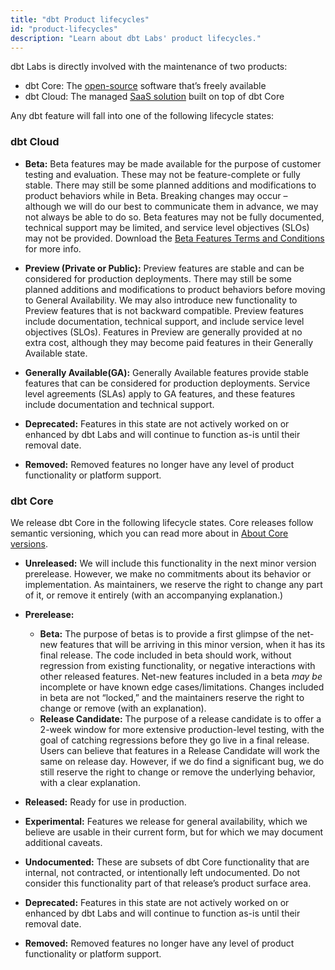 ```yaml
---
title: "dbt Product lifecycles"
id: "product-lifecycles"
description: "Learn about dbt Labs' product lifecycles."
---
```


dbt Labs is directly involved with the maintenance of two products: 

- dbt Core: The [open-source](https://github.com/dbt-labs/dbt-core) software that’s freely available 
- dbt Cloud: The managed [SaaS solution](https://www.getdbt.com/signup) built on top of dbt Core

Any dbt feature will fall into one of the following lifecycle states:


### dbt Cloud

- **Beta:** Beta features may be made available for the purpose of customer testing and evaluation. These may not be feature-complete or fully stable. There may still be some planned additions and modifications to product behaviors while in Beta. Breaking changes may occur – although we will do our best to communicate them in advance, we may not always be able to do so. Beta features may not be fully documented, technical support may be limited, and service level objectives (SLOs) may not be provided. Download the [Beta Features Terms and Conditions](/assets/beta-tc.pdf) for more info.

- **Preview (Private or Public):**  Preview features are stable and can be considered for production deployments. There may still be some planned additions and modifications to product behaviors before moving to General Availability. We may also introduce new functionality to Preview features that is not backward compatible. Preview features include documentation, technical support, and include service level objectives (SLOs). Features in Preview are generally provided at no extra cost, although they may become paid features in their Generally Available state.

- **Generally Available(GA):** Generally Available features provide stable features that can be considered for production deployments. Service level agreements (SLAs) apply to GA features, and these features include documentation and technical support.

- **Deprecated:** Features in this state are not actively worked on or enhanced by dbt Labs and will continue to function as-is until their removal date. 

- **Removed:** Removed features no longer have any level of product functionality or platform support.

### dbt Core

We release dbt Core in the following lifecycle states. Core releases follow semantic versioning, which you can read more about in [About Core versions](/docs/dbt-versions/core).
- **Unreleased:** We will include this functionality in the next minor version prerelease. However, we make no commitments about its behavior or implementation. As maintainers, we reserve the right to change any part of it, or remove it entirely (with an accompanying explanation.)

- **Prerelease:**
    * **Beta:** The purpose of betas is to provide a first glimpse of the net-new features that will be arriving in this minor version, when it has its
    final release. The code included in beta should work, without regression from existing functionality, or negative interactions with other released
    features. Net-new features included in a beta _may be_ incomplete or have known edge cases/limitations. Changes included in beta are not “locked,”
    and the maintainers reserve the right to change or remove (with an explanation).
    * **Release Candidate:** The purpose of a release candidate is to offer a 2-week window for more extensive production-level testing, with the goal of
    catching regressions before they go live in a final release. Users can believe that features in a Release Candidate will work the same on release day.
    However, if we do find a significant bug, we do still reserve the right to change or remove the underlying behavior, with a clear explanation. 
 - **Released:** Ready for use in production.
 - **Experimental:** Features we release for general availability, which we believe are usable in their current form, but for which we may document
    additional caveats. 
 - **Undocumented:** These are subsets of dbt Core functionality that are internal, not contracted, or intentionally left undocumented. Do not consider
    this functionality part of that release’s product surface area.
 - **Deprecated:** Features in this state are not actively worked on or enhanced by dbt Labs and will continue to function as-is until their removal date. 
 - **Removed:** Removed features no longer have any level of product functionality or platform support.


